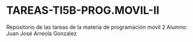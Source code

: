 # TAREAS-TI5B-PROG.MOVIL-II
Repositorio de las tareas de la materia de programación movil 2
Alumno: Juan José Arreola Gonzalez
